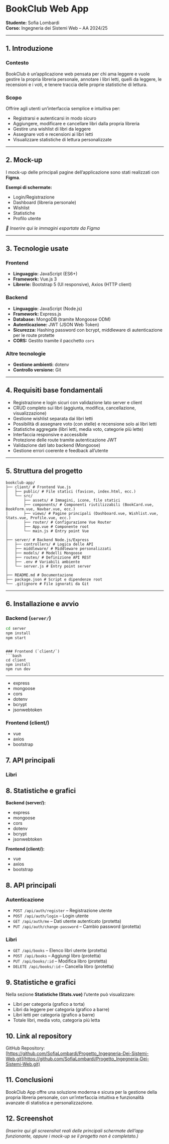 # BookClub Web App

**Studente:** Sofia Lombardi  
**Corso:** Ingegneria dei Sistemi Web – AA 2024/25

---

## 1.  Introduzione

### Contesto  
BookClub è un’applicazione web pensata per chi ama leggere e vuole gestire la propria libreria personale, annotare i libri letti, quelli da leggere, le recensioni e i voti, e tenere traccia delle proprie statistiche di lettura.

### Scopo  
Offrire agli utenti un’interfaccia semplice e intuitiva per:

- Registrarsi e autenticarsi in modo sicuro
- Aggiungere, modificare e cancellare libri dalla propria libreria
- Gestire una wishlist di libri da leggere
- Assegnare voti e recensioni ai libri letti
- Visualizzare statistiche di lettura personalizzate

---

## 2.  Mock-up

I mock-up delle principali pagine dell’applicazione sono stati realizzati con **Figma**.

**Esempi di schermate:**

- Login/Registrazione  
- Dashboard (libreria personale)  
- Wishlist  
- Statistiche  
- Profilo utente  

*📸 Inserire qui le immagini esportate da Figma*

---

## 3.  Tecnologie usate

### Frontend
- **Linguaggio:** JavaScript (ES6+)
- **Framework:** Vue.js 3
- **Librerie:** Bootstrap 5 (UI responsive), Axios (HTTP client)


### Backend
- **Linguaggio:** JavaScript (Node.js)
- **Framework:** Express.js
- **Database:** MongoDB (tramite Mongoose ODM)
- **Autenticazione:** JWT (JSON Web Token)
- **Sicurezza:** Hashing password con bcrypt, middleware di autenticazione per le route protette
- **CORS:** Gestito tramite il pacchetto `cors`

### Altre tecnologie
- **Gestione ambienti:** dotenv
- **Controllo versione:** Git

---

## 4. Requisiti base fondamentali

- Registrazione e login sicuri con validazione lato server e client  
- CRUD completo sui libri (aggiunta, modifica, cancellazione, visualizzazione)  
- Gestione wishlist separata dai libri letti  
- Possibilità di assegnare voto (con stelle) e recensione solo ai libri letti  
- Statistiche aggregate (libri letti, media voto, categorie più lette)  
- Interfaccia responsive e accessibile  
- Protezione delle route tramite autenticazione JWT  
- Validazione dati lato backend (Mongoose)  
- Gestione errori coerente e feedback all’utente  

---

## 5.  Struttura del progetto
```
bookclub-app/
├── client/ # Frontend Vue.js
│   ├── public/ # File statici (favicon, index.html, ecc.)
│   └── src/
│       ├── assets/ # Immagini, icone, file statici
│       ├── components/ # Componenti riutilizzabili (BookCard.vue, BookForm.vue, Navbar.vue, ecc.)
│       ├── views/ # Pagine principali (Dashboard.vue, Wishlist.vue, Stats.vue, Profile.vue, ecc.)
│       ├── router/ # Configurazione Vue Router
│       ├── App.vue # Componente root
│       └── main.js # Entry point Vue
│
├── server/ # Backend Node.js/Express
│   ├── controllers/ # Logica delle API
│   ├── middleware/ # Middleware personalizzati
│   ├── models/ # Modelli Mongoose
│   ├── routes/ # Definizione API REST
│   ├── .env # Variabili ambiente
│   └── server.js # Entry point server
│
├── README.md # Documentazione
├── package.json # Script e dipendenze root
└── .gitignore # File ignorati da Git
```

---

## 6.  Installazione e avvio

### Backend (`server/`)
```bash
cd server
npm install
npm start
```
```

### Frontend (`client/`)
```bash
cd client
npm install
npm run dev
```

---
- express
- mongoose
- cors
- dotenv
- bcrypt
- jsonwebtoken
### Frontend (client/)
- vue
- axios
- bootstrap

## 7. API principali



### Libri



## 8. Statistiche e grafici

**Backend (server/):**
- express
- mongoose
- cors
- dotenv
- bcrypt
- jsonwebtoken

**Frontend (client/):**
- vue
- axios
- bootstrap

## 8. API principali

### Autenticazione
- `POST /api/auth/register` – Registrazione utente  
- `POST /api/auth/login` – Login utente  
- `GET /api/auth/me` – Dati utente autenticato (protetta)  
- `PUT /api/auth/change-password` – Cambio password (protetta)

### Libri
- `GET /api/books` – Elenco libri utente (protetta)  
- `POST /api/books` – Aggiungi libro (protetta)  
- `PUT /api/books/:id` – Modifica libro (protetta)  
- `DELETE /api/books/:id` – Cancella libro (protetta)  


## 9.  Statistiche e grafici

Nella sezione **Statistiche (Stats.vue)** l’utente può visualizzare:

- Libri per categoria (grafico a torta)  
- Libri da leggere per categoria (grafico a barre)  
- Libri letti per categoria (grafico a barre)  
- Totale libri, media voto, categoria più letta  

## 10.  Link al repository

GitHub Repository:  
[https://github.com/SofiaLombardi/Progetto_Ingegneria-Dei-Sistemi-Web.git](https://github.com/SofiaLombardi/Progetto_Ingegneria-Dei-Sistemi-Web.git)

## 11. Conclusioni

BookClub App offre una soluzione moderna e sicura per la gestione della propria libreria personale, con un’interfaccia intuitiva e funzionalità avanzate di statistica e personalizzazione.

## 12. Screenshot

*(Inserire qui gli screenshot reali delle principali schermate dell’app funzionante, oppure i mock-up se il progetto non è completato.)*

